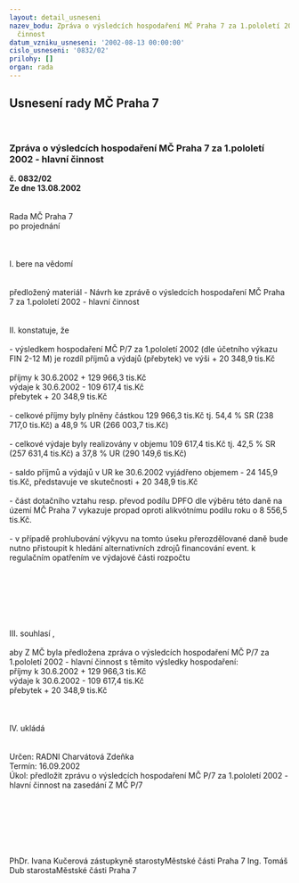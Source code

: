 ```yaml
---
layout: detail_usneseni
nazev_bodu: Zpráva o výsledcích hospodaření MČ Praha 7 za 1.pololetí 2002 - hlavní
  činnost
datum_vzniku_usneseni: '2002-08-13 00:00:00'
cislo_usneseni: '0832/02'
prilohy: []
organ: rada
---
```

<div id="ucUsn_pList" class="usn">
	<span><h2>Usnesení rady MČ Praha 7 </h2>
<br></span><div class="standBody">
<span><h3>Zpráva o výsledcích hospodaření MČ Praha 7 za 1.pololetí 2002 - hlavní činnost</h3></span><div class="center">
		<strong>č. 0832/02</strong><br>
	</div>
<div class="center">
		<strong>Ze dne 13.08.2002</strong><br><br>
	</div>
<br>Rada MČ Praha 7<br>po projednání<br><br><br><br>I.	bere na vědomí<br><br> <br>předložený materiál - Návrh ke zprávě o výsledcích hospodaření MČ Praha 7 za 1.pololetí 2002 - hlavní činnost<br><br><br>II.	konstatuje, že<br><br>- výsledkem hospodaření MČ P/7 za 1.pololetí 2002 (dle účetního výkazu FIN 2-12 M) je rozdíl příjmů a výdajů (přebytek) ve výši 							                 +   20 348,9 tis.Kč<br><br>příjmy k 30.6.2002   	+  129 966,3 tis.Kč<br>výdaje k 30.6.2002  	-   109 617,4 tis.Kč<br>přebytek  	+    20 348,9 tis.Kč<br><br>- celkové příjmy byly plněny částkou 129 966,3 tis.Kč tj. 54,4 % SR (238 717,0 tis.Kč) a 48,9 % UR (266 003,7 tis.Kč)<br><br>- celkové výdaje byly realizovány v objemu 109 617,4 tis.Kč tj. 42,5 % SR (257 631,4 tis.Kč) a 37,8 % UR (290 149,6 tis.Kč)<br><br>- saldo příjmů a výdajů v UR ke 30.6.2002 vyjádřeno objemem - 24 145,9 tis.Kč,  představuje ve skutečnosti                                                                                    + 20 348,9 tis.Kč<br><br>- část dotačního vztahu resp. převod podílu DPFO dle výběru této daně na území MČ Praha 7  vykazuje propad oproti alikvótnímu podílu roku o 8 556,5 tis.Kč. <br><br>- v případě prohlubování výkyvu na tomto úseku přerozdělované daně bude nutno přistoupit k hledání alternativních zdrojů financování event. k regulačním opatřením ve výdajové části rozpočtu<br><br><br><br><br><br><br><br>III.	souhlasí ,<br><br>aby Z MČ byla předložena zpráva o výsledcích hospodaření MČ P/7 za 1.pololetí 2002 - hlavní činnost s těmito výsledky hospodaření:<br>příjmy k 30.6.2002   	+  129 966,3 tis.Kč<br>výdaje k 30.6.2002  	-   109 617,4 tis.Kč<br>přebytek  	+    20 348,9 tis.Kč<br>	<br><br><br>IV.	ukládá <br><br> <br>Určen:	RADNI Charvátová Zdeňka<br>Termín: 16.09.2002<br>Úkol:	předložit zprávu o výsledcích hospodaření MČ P/7 za 1.pololetí 2002 - hlavní činnost na zasedání Z MČ P/7<br> <br><br><br><br><br> <br>	<br>PhDr. Ivana Kučerová zástupkyně starostyMěstské části Praha 7	Ing. Tomáš Dub starostaMěstské části Praha 7<br>	<br><br>
</div>
</div>